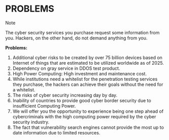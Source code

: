 # PROBLEMS
> [!NOTE]
> The cyber security services you purchase request some information from you. Hackers, on the other hand, do not demand anything from you.

**Problems:**

1. Additional cyber risks to be created by over 75 billion devices based on Internet of things that are estimated to be utilized worldwide as of 2025.
2. Dependency on gray service in DDOS test product.
3. High Power Computing: High investment and maintenance cost.
4. While institutions need a whitelist for the penetration testing services they purchase, the hackers can achieve their goals without the need for a whitelist.
5. The risks of cyber security increasing day by day.
6. Inability of countries to provide good cyber border security due to insufficient Computing Power.
7. We will offer you the opportunity to experience being one step ahead of cybercriminals with the high computing power required by the cyber security industry.
8. The fact that vulnerability search engines cannot provide the most up to date information due to limited resources.
